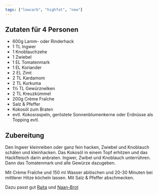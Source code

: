 ```yaml
---
tags: ["lowcarb", "highfat", "new"]
---
```


## Zutaten für 4 Personen
- 600g      Lamm- oder Rinderhack
- 1 TL      Ingwer
- 1         Knoblauchzehe
- 1         Zwiebel
- 1 EL      Tomatenmark
- 1 EL      Koriander
- 2 EL      Zimt
- 2 TL      Kardamom
- 2 TL      Kurkuma
- 1½ TL     Gewürznelken
- 2 TL      Kreuzkümmel
- 200g      Crème Fraîche
- Salz & Pfeffer
- Kokosöl zum Braten
- evtl. Kokosraspeln, geröstete Sonnenblumenkerne oder Erdnüsse als Topping
 evtl.

## Zubereitung
Den Ingwer kleinreiben oder ganz fein hacken, Zwiebel und Knoblauch schälen und kleinhacken.
Das Kokosöl in einem Topf erhitzen und das Hackfleisch darin anbraten. Ingwer, Zwibel und Knoblauch unterrühren. Dann das Tomatenmark und alle Gewürze dazugeben.

Mit Crème Fraîche und 150 ml Wasser ablöschen und 20-30 Minuten bei mittlerer Hitze köcheln lassen. Mit Salz & Pfeffer abschmecken.

Dazu passt gut [Raita](../beilagen/Raita.html) und [Naan-Brot](../beilagen/Oopsies.html)


